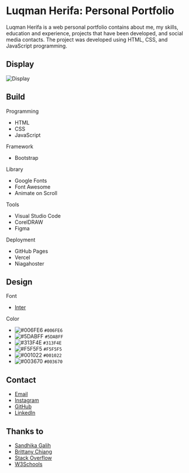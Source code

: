 # Luqman Herifa: Personal Portfolio
Luqman Herifa is a web personal portfolio contains about me, my skills, education and experience, projects that have been developed, and social media contacts. The project was developed using HTML, CSS, and JavaScript programming.

## Display
![Display](https://luqmanherifa.site/images/imgluqmanherifa.png)

## Build
Programming
  - HTML
  - CSS
  - JavaScript

Framework
  - Bootstrap

Library
  - Google Fonts
  - Font Awesome
  - Animate on Scroll

Tools
  - Visual Studio Code
  - CorelDRAW
  - Figma

Deployment
  - GitHub Pages
  - Vercel
  - Niagahoster

## Design
Font
  - [Inter](https://fonts.google.com/specimen/Inter)
  
Color
  - ![#006FE6](https://placehold.co/20x20/006FE6/006FE6.png) `#006FE6`
  - ![#5DABFF](https://placehold.co/15x15/5DABFF/5DABFF.png) `#5DABFF`
  - ![#313F4E](https://placehold.co/15x15/313F4E/313F4E.png) `#313F4E`
  - ![#F5F5F5](https://placehold.co/15x15/F5F5F5/F5F5F5.png) `#F5F5F5`
  - ![#001022](https://placehold.co/15x15/001022/001022.png) `#001022`
  - ![#003670](https://placehold.co/15x15/003670/003670.png) `#003670`
  
## Contact
  - [Email](mailto:luqmanherifa@gmail.com)
  - [Instagram](https://www.instagram.com/luqmanherifa)
  - [GitHub](https://github.com/luqmanherifa)
  - [LinkedIn](https://www.linkedin.com/in/luqmanherifa)

## Thanks to
  - [Sandhika Galih](https://github.com/sandhikagalih)
  - [Brittany Chiang](https://github.com/bchiang7)
  - [Stack Overflow](https://stackoverflow.com)
  - [W3Schools](https://www.w3schools.com)
